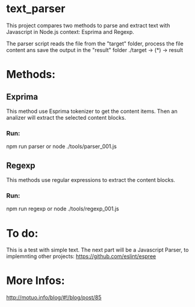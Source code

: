 # text_parser
This project compares two methods to parse and extract text with Javascript in Node.js context: Esprima and Regexp.

The parser script reads the file from the "target" folder, process the file content ans save the output in the "result" folder
./target  -> (*) -> result

# Methods:

## Exprima
This method use Esprima tokenizer to get the content items. Then an analizer will extract the selected content blocks.
### Run:
npm run parser
or
node ./tools/parser_001.js

## Regexp
This methods use regular expressions to extract the content blocks.
### Run:
npm run regexp
or
node ./tools/regexp_001.js

# To do:
This is a test with simple text. The next part will be a Javascript Parser, to implemnting other projects:
https://github.com/eslint/espree

# More Infos:
http://motuo.info/blog/#!/blog/post/85
